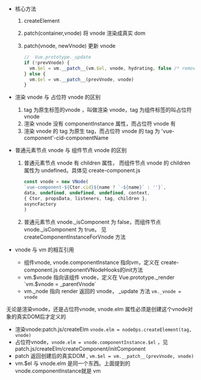 - 核心方法
    1. createElement
    2. patch(container,vnode) 将 vnode 渲染成真实 dom
    3. patch(vnode, newVnode) 更新 vnode
        
        ````js
        //  Vue.prototype._update
        if (!prevVnode) {
          vm.$el = vm.__patch__(vm.$el, vnode, hydrating, false /* removeOnly */)
        } else {
          vm.$el = vm.__patch__(prevVnode, vnode)
        }
        ````

- 渲染 vnode 与 占位符 vnode 的区别
    1. tag 为原生标签的vnode ，叫做渲染 vnode，tag 为组件标签的叫占位符 vnode 
    1. 渲染 vnode 没有 componentInstance 属性，而占位符 vnode 有
    1. 渲染 vnode 的 tag 为原生 tag，而占位符 vnode 的 tag 为 'vue-component'-cid-componentName

- 普通元素节点 vnode 与 组件节点 vnode 的区别
    1. 普通元素节点 vnode 有 children 属性， 而组件节点 vnode 的 children 属性为 undefined。具体见 create-component.js
    
        ````js
        const vnode = new VNode(
        `vue-component-${Ctor.cid}${name ? `-${name}` : ''}`,
        data, undefined, undefined, undefined, context,
        { Ctor, propsData, listeners, tag, children },
        asyncFactory
        )
        ````
    1. 普通元素节点 vnode._isComponent 为 false，而组件节点 vnode._isComponent 为 true。 见 createComponentInstanceForVnode 方法

    
- vnode 与 vm 的相互引用 
    - 组件vnode, vnode.componentInstance 指向vm，定义在 create-component.js componentVNodeHooks的init方法
    - vm.$vnode 指向该组件 vnode，定义在 Vue.prototype._render `vm.$vnode = _parentVnode`
    - vm._node 指向 render 返回的 vnode， _update 方法 `vm._vnode = vnode`

无论是渲染vnode，还是占位符vnode, vnode.elm 属性必须是创建这个vnode对象的真实DOM后才定义的
- 渲染vnode:patch.js/createElm `vnode.elm = nodeOps.createElement(tag, vnode)`
- 占位符vnode，`vnode.elm = vnode.componentInstance.$el` ，见 patch.js/createElm/createComponent/initComponent
- patch 返回创建后的真实DOM , `vm.$el = vm.__patch__(prevVnode, vnode)` 
- vm.$el 与 vnode.elm 是同一个东西。上面提到的vnode.componentInstance就是 vm
